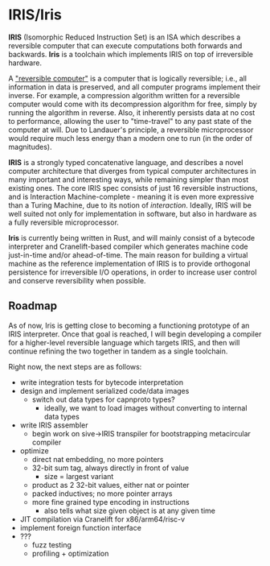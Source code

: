 # IRIS/Iris
**IRIS** (Isomorphic Reduced Instruction Set) is an ISA which describes a reversible computer that can execute computations both forwards and backwards. **Iris** is a toolchain which implements IRIS on top of irreversible hardware.

A ["reversible computer"](https://en.wikipedia.org/wiki/Reversible_computing) is a computer that is logically reversible; i.e., all information in data is preserved, and all computer programs implement their inverse. For example, a compression algorithm written for a reversible computer would come with its decompression algorithm for free, simply by running the algorithm in reverse. Also, it inherently persists data at no cost to performance, allowing the user to "time-travel" to any past state of the computer at will. Due to Landauer's principle, a reversible microprocessor would require much less energy than a modern one to run (in the order of magnitudes).

**IRIS** is a strongly typed concatenative language, and describes a novel computer architecture that diverges from typical computer architectures in many important and interesting ways, while remaining simpler than most existing ones. The core IRIS spec consists of just 16 reversible instructions, and is Interaction Machine-complete - meaning it is even more expressive than a Turing Machine, due to its notion of _interaction_. Ideally, IRIS will be well suited not only for implementation in software, but also in hardware as a fully reversible microprocessor.

**Iris** is currently being written in Rust, and will mainly consist of a bytecode interpreter and Cranelift-based compiler which generates machine code just-in-time and/or ahead-of-time. The main reason for building a virtual machine as the reference implementation of IRIS is to provide orthogonal persistence for irreversible I/O operations, in order to increase user control and conserve reversibility when possible.

## Roadmap
As of now, Iris is getting close to becoming a functioning prototype of an IRIS interpreter. Once that goal is reached, I will begin developing a compiler for a higher-level reversible language which targets IRIS, and then will continue refining the two together in tandem as a single toolchain.

Right now, the next steps are as follows:
- write integration tests for bytecode interpretation
- design and implement serialized code/data images
  - switch out data types for capnproto types?
    - ideally, we want to load images without converting to internal data types
- write IRIS assembler
  - begin work on sive->IRIS transpiler for bootstrapping metacircular compiler
- optimize
  - direct nat embedding, no more pointers
  - 32-bit sum tag, always directly in front of value
    - size = largest variant
  - product as 2 32-bit values, either nat or pointer
  - packed inductives; no more pointer arrays
  - more fine grained type encoding in instructions
    - also tells what size given object is at any given time
- JIT compilation via Cranelift for x86/arm64/risc-v
- implement foreign function interface
- ???
  - fuzz testing
  - profiling + optimization
